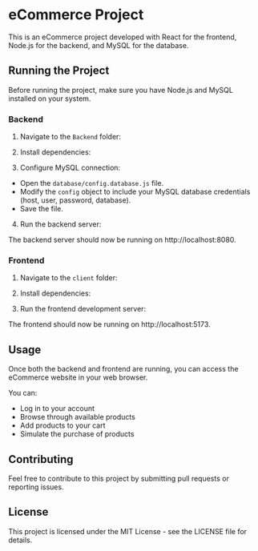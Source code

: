 # eCommerce Project

This is an eCommerce project developed with React for the frontend, Node.js for the backend, and MySQL for the database.

## Running the Project

Before running the project, make sure you have Node.js and MySQL installed on your system.

### Backend

1. Navigate to the `Backend` folder:

2. Install dependencies:

3. Configure MySQL connection:
- Open the `database/config.database.js` file.
- Modify the `config` object to include your MySQL database credentials (host, user, password, database).
- Save the file.

4. Run the backend server:

The backend server should now be running on http://localhost:8080.

### Frontend

1. Navigate to the `client` folder:

2. Install dependencies:

3. Run the frontend development server:


The frontend should now be running on http://localhost:5173.

## Usage

Once both the backend and frontend are running, you can access the eCommerce website in your web browser. 

You can:
- Log in to your account
- Browse through available products
- Add products to your cart
- Simulate the purchase of products

## Contributing

Feel free to contribute to this project by submitting pull requests or reporting issues.

## License

This project is licensed under the MIT License - see the LICENSE file for details.